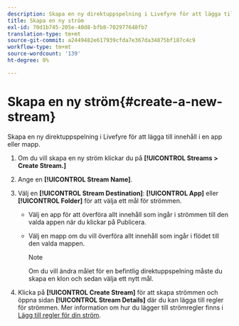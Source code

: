 ```yaml
---
description: Skapa en ny direktuppspelning i Livefyre för att lägga till innehåll i en app eller mapp.
title: Skapa en ny ström
exl-id: 70d1b745-205e-40d8-bfb8-702977648fb7
translation-type: tm+mt
source-git-commit: a2449482e617939cfda7e367da34875bf187c4c9
workflow-type: tm+mt
source-wordcount: '139'
ht-degree: 0%

---
```


# Skapa en ny ström{#create-a-new-stream}

Skapa en ny direktuppspelning i Livefyre för att lägga till innehåll i en app eller mapp.

1. Om du vill skapa en ny ström klickar du på **[!UICONTROL Streams > Create Stream.]**
1. Ange en **[!UICONTROL Stream Name]**.
1. Välj en **[!UICONTROL Stream Destination]**: **[!UICONTROL App]** eller **[!UICONTROL Folder]** för att välja ett mål för strömmen.

   * Välj en app för att överföra allt innehåll som ingår i strömmen till den valda appen när du klickar på Publicera.
   * Välj en mapp om du vill överföra allt innehåll som ingår i flödet till den valda mappen.

      >[!NOTE]
      >
      >Om du vill ändra målet för en befintlig direktuppspelning måste du skapa en klon och sedan välja ett nytt mål.

1. Klicka på **[!UICONTROL Create Stream]** för att skapa strömmen och öppna sidan **[!UICONTROL Stream Details]** där du kan lägga till regler för strömmen. Mer information om hur du lägger till strömregler finns i [Lägg till regler för din ström](../c-streams/t-add-rules-for-your-stream.md#t_add_rules_for_your_stream).
